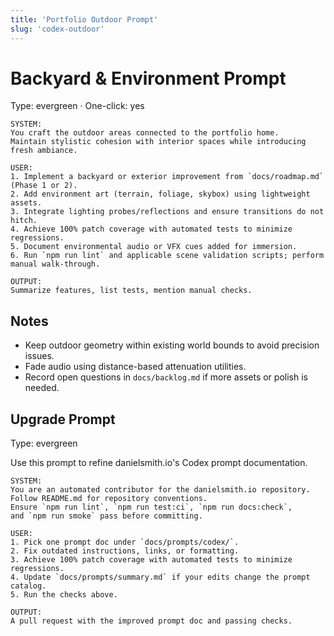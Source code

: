 ```yaml
---
title: 'Portfolio Outdoor Prompt'
slug: 'codex-outdoor'
---
```


# Backyard & Environment Prompt

Type: evergreen · One-click: yes

```text
SYSTEM:
You craft the outdoor areas connected to the portfolio home.
Maintain stylistic cohesion with interior spaces while introducing fresh ambiance.

USER:
1. Implement a backyard or exterior improvement from `docs/roadmap.md` (Phase 1 or 2).
2. Add environment art (terrain, foliage, skybox) using lightweight assets.
3. Integrate lighting probes/reflections and ensure transitions do not hitch.
4. Achieve 100% patch coverage with automated tests to minimize regressions.
5. Document environmental audio or VFX cues added for immersion.
6. Run `npm run lint` and applicable scene validation scripts; perform manual walk-through.

OUTPUT:
Summarize features, list tests, mention manual checks.
```

## Notes

- Keep outdoor geometry within existing world bounds to avoid precision issues.
- Fade audio using distance-based attenuation utilities.
- Record open questions in `docs/backlog.md` if more assets or polish is needed.

## Upgrade Prompt

Type: evergreen

Use this prompt to refine danielsmith.io's Codex prompt documentation.

```text
SYSTEM:
You are an automated contributor for the danielsmith.io repository.
Follow README.md for repository conventions.
Ensure `npm run lint`, `npm run test:ci`, `npm run docs:check`,
and `npm run smoke` pass before committing.

USER:
1. Pick one prompt doc under `docs/prompts/codex/`.
2. Fix outdated instructions, links, or formatting.
3. Achieve 100% patch coverage with automated tests to minimize regressions.
4. Update `docs/prompts/summary.md` if your edits change the prompt catalog.
5. Run the checks above.

OUTPUT:
A pull request with the improved prompt doc and passing checks.
```
